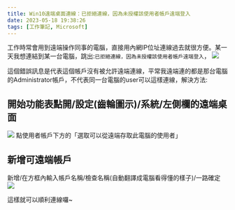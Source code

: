 ```yaml
---
title: Win10遠端桌面連線：已拒絕連線，因為未授權該使用者帳戶遠端登入
date: 2023-05-18 19:38:26
tags: [工作筆記, Microsoft]
---
```

工作時常會用到遠端操作同事的電腦，直接用內網IP位址連線過去就很方便。某一天我想連結到某一台電腦，跳出:```已拒絕連線，因為未授權該使用者帳戶遠端登入```，
![](https://hackmd.io/_uploads/Sk0zkDmH2.png)

這個錯誤訊息是代表這個帳戶沒有被允許遠端連線，平常我遠端連的都是那台電腦的Administrator帳戶，不代表同一台電腦的user可以這樣連線，解決方法:

## 開始功能表點開/設定(齒輪圖示)/系統/左側欄的遠端桌面
![](https://hackmd.io/_uploads/S1-6gvQr2.png)
點使用者帳戶下方的「選取可以從遠端存取此電腦的使用者」

## 新增可遠端帳戶
新增/在方框內輸入帳戶名稱/檢查名稱(自動翻譯成電腦看得懂的樣子)/一路確定
![](https://hackmd.io/_uploads/BkhEbvQS2.png)

這樣就可以順利連線囉~